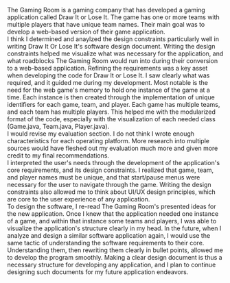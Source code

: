 The Gaming Room is a gaming company that has developed a gaming application called Draw It or Lose It. The game has one or more teams with multiple players that have unique team names. Their main goal was to develop a web-based version of their game application.
<br>
I think I determined and anaylzed the design constraints particularly well in writing Draw It Or Lose It's software design document. Writing the design constraints helped me visualize what was necessary for the application, and what roadblocks The Gaming Room would run into during their conversion to a web-based application. Refining the requirements was a key asset when developing the code for Draw It or Lose It. I saw clearly what was required, and it guided me during my development. Most notable is the need for the web game's memory to hold one instance of the game at a time. Each instance is then created through the implementation of unique identifiers for each game, team, and player. Each game has multiple teams, and each team has multiple players. This helped me with the modularized format of the code, especially with the visualization of each needed class (Game.java, Team.java, Player.java).
<br>I would revise my evaluation section. I do not think I wrote enough characteristics for each operating platform. More research into multiple sources would have fleshed out my evaluation much more and given more credit to my final recommendations. 
<br>I interpreted the user's needs through the development of the application's core requirements, and its design constraints. I realized that game, team, and player names must be unique, and that start/pause menus were necessary for the user to navigate through the game. Writing the design constraints also allowed me to think about UI/UX design principles, which are core to the user experience of any application.
<br>To design the software, I re-read The Gaming Room's presented ideas for the new application. Once I knew that the application needed one instance of a game, and within that instance some teams and players, I was able to visualize the application's structure clearly in my head. In the future, when I analyze and design a similar software application again, I would use the same tactic of understanding the software requirements to their core. Understanding them, then rewriting them clearly in bullet points, allowed me to develop the program smoothly. Making a clear design document is thus a necessary structure for developing any application, and I plan to continue designing such documents for my future application endeavors.
